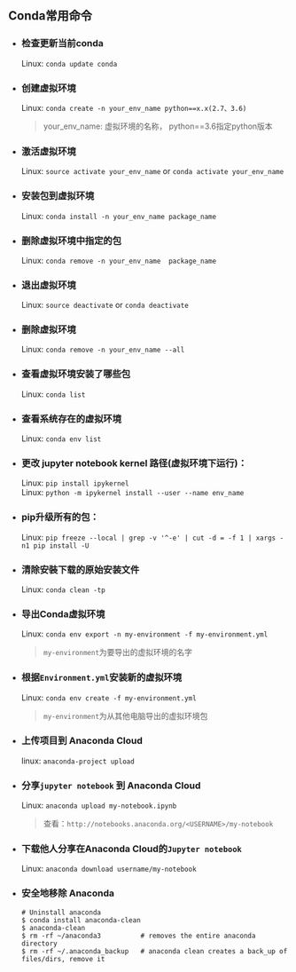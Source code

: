 ## Conda常用命令

- ### 检查更新当前conda
    Linux: `conda update conda`

- ### 创建虚拟环境
    Linux: `conda create -n your_env_name python==x.x(2.7、3.6)`
    > your_env_name: 虚拟环境的名称， python==3.6指定python版本

- ### 激活虚拟环境
    Linux: `source activate your_env_name` or `conda activate your_env_name`

- ### 安装包到虚拟环境
    Linux: `conda install -n your_env_name package_name`

- ### 删除虚拟环境中指定的包
    Linux: `conda remove -n your_env_name  package_name`

- ### 退出虚拟环境
    Linux: `source deactivate` or `conda deactivate`

- ### 删除虚拟环境
    Linux: `conda remove -n your_env_name --all`

- ### 查看虚拟环境安装了哪些包
    Linux: `conda list`

- ### 查看系统存在的虚拟环境
    Linux: `conda env list`

- ### 更改 jupyter notebook kernel 路径(虚拟环境下运行)：
    Linux: `pip install ipykernel`  
    Linux: `python -m ipykernel install --user --name env_name`

- ### pip升级所有的包：
    Linux: `pip freeze --local | grep -v '^-e' | cut -d = -f 1 | xargs -n1 pip install -U`

- ### 清除安裝下载的原始安装文件
    Linux: `conda clean -tp`

- ### 导出Conda虚拟环境
    Linux: `conda env export -n my-environment -f my-environment.yml`
    > `my-environment`为要导出的虚拟环境的名字

- ### 根据`Environment.yml`安装新的虚拟环境
    Linux: `conda env create -f my-environment.yml`
    > `my-environment`为从其他电脑导出的虚拟环境包

- ### 上传项目到 Anaconda Cloud

    linux: `anaconda-project upload`

- ### 分享`jupyter notebook` 到 Anaconda Cloud

    Linux: `anaconda upload my-notebook.ipynb`

    > 查看：`http://notebooks.anaconda.org/<USERNAME>/my-notebook`   
    
- ### 下载他人分享在Anaconda Cloud的`Jupyter notebook`

    Linux: `anaconda download username/my-notebook`





- ### 安全地移除 Anaconda

    ```linux
    # Uninstall anaconda
    $ conda install anaconda-clean
    $ anaconda-clean
    $ rm -rf ~/anaconda3          # removes the entire anaconda directory
    $ rm -rf ~/.anaconda_backup   # anaconda clean creates a back_up of files/dirs, remove it
    ```
